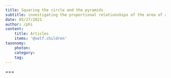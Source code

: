 ```yaml
---
title: Squaring the circle and the pyramids
subtitle: investigating the proportional relationships of the area of a square and circle
date: 05/27/2021
author: /phi
content:
    title: Articles
    items: '@self.children'
taxonomy:
    photon:
    category: 
    tag: 
---
```




===


